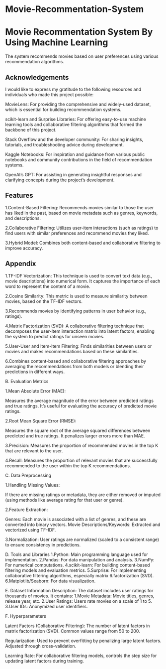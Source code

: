 # Movie-Recommentation-System

# Movie Recommentation System By Using Machine Learning

The system recommends movies based on user preferences using various recommendation algorithms.


## Acknowledgements

I would like to express my gratitude to the following resources and individuals who made this project possible:

MovieLens: For providing the comprehensive and widely-used dataset, which is essential for building recommendation systems.

scikit-learn and Surprise Libraries: For offering easy-to-use machine learning tools and collaborative filtering algorithms that formed the backbone of this project.

Stack Overflow and the developer community: For sharing insights, tutorials, and troubleshooting advice during development.

Kaggle Notebooks: For inspiration and guidance from various public notebooks and community contributions in the field of recommendation systems.

OpenAI’s GPT: For assisting in generating insightful responses and clarifying concepts during the project’s development.


## Features

1.Content-Based Filtering: Recommends movies similar to those the user has liked in the past, based on movie metadata such as genres, keywords, and descriptions.

2.Collaborative Filtering: Utilizes user-item interactions (such as ratings) to find users with similar preferences and recommend movies they liked.

3.Hybrid Model: Combines both content-based and collaborative filtering to improve accuracy.

## Appendix

1.TF-IDF Vectorization: This technique is used to convert text data (e.g., movie descriptions) into numerical form. It captures the importance of each word to represent the content of a movie.

2.Cosine Similarity: This metric is used to measure similarity between movies, based on the TF-IDF vectors.

3.Recommends movies by identifying patterns in user behavior (e.g., ratings).

4.Matrix Factorization (SVD): A collaborative filtering technique that decomposes the user-item interaction matrix into latent factors, enabling the system to predict ratings for unseen movies.

5.User-User and Item-Item Filtering: Finds similarities between users or movies and makes recommendations based on these similarities.

6.Combines content-based and collaborative filtering approaches by averaging the recommendations from both models or blending their predictions in different ways.

B. Evaluation Metrics

1.Mean Absolute Error (MAE):

Measures the average magnitude of the error between predicted ratings and true ratings. It’s useful for evaluating the accuracy of predicted movie ratings.

2.Root Mean Square Error (RMSE):

Measures the square root of the average squared differences between predicted and true ratings. It penalizes larger errors more than MAE.

3.Precision:
Measures the proportion of recommended movies in the top K that are relevant to the user.

4.Recall:
Measures the proportion of relevant movies that are successfully recommended to the user within the top K recommendations.

C. Data Preprocessing

1.Handling Missing Values:

If there are missing ratings or metadata, they are either removed or imputed (using methods like average rating for that user or genre).

2.Feature Extraction:

Genres: Each movie is associated with a list of genres, and these are converted into binary vectors.
Movie Descriptions/Keywords: Extracted and vectorized using TF-IDF.

3.Normalization:
User ratings are normalized (scaled to a consistent range) to ensure consistency in predictions.

D. Tools and Libraries
1.Python: Main programming language used for implementation.
2.Pandas: For data manipulation and analysis.
3.NumPy: For numerical computations.
4.scikit-learn: For building content-based filtering models and evaluation metrics.
5.Surprise: For implementing collaborative filtering algorithms, especially matrix 6.factorization (SVD).
6.Matplotlib/Seaborn: For data visualization.

E. Dataset Information
Description: The dataset includes user ratings for thousands of movies. It contains:
1.Movie Metadata: Movie titles, genres, release year, etc.
2.User Ratings: Users rate movies on a scale of 1 to 5.
3.User IDs: Anonymized user identifiers.

F. Hyperparameters

Latent Factors (Collaborative Filtering): The number of latent factors in matrix factorization (SVD). Common values range from 50 to 200.

Regularization: Used to prevent overfitting by penalizing large latent factors. Adjusted through cross-validation.

Learning Rate: For collaborative filtering models, controls the step size for updating latent factors during training.















